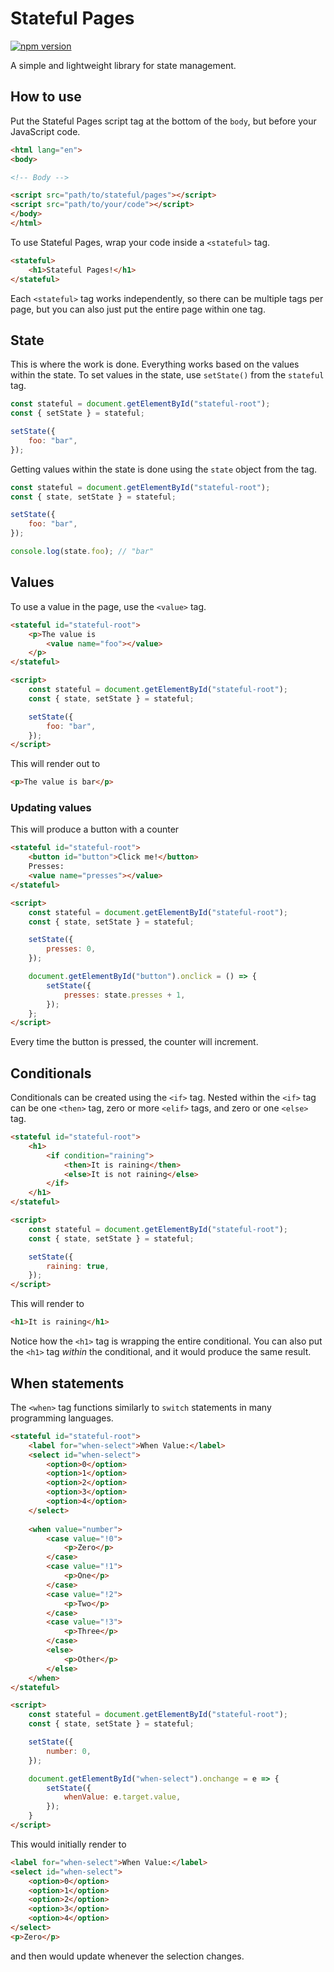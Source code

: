 # Stateful Pages

[![npm version](https://badge.fury.io/js/stateful-pages.svg)](https://www.npmjs.com/package/stateful-pages)

A simple and lightweight library for state management.

## How to use

Put the Stateful Pages script tag at the bottom of the `body`, but before your JavaScript code.

```html
<html lang="en">
<body>

<!-- Body -->

<script src="path/to/stateful/pages"></script>
<script src="path/to/your/code"></script>
</body>
</html>
```

To use Stateful Pages, wrap your code inside a `<stateful>` tag.

```html
<stateful>
    <h1>Stateful Pages!</h1>
</stateful>
```

Each `<stateful>` tag works independently, so there can be multiple tags per page, but you can also just put the entire
page within one tag.

## State

This is where the work is done. Everything works based on the values within the state. To set values in the state,
use `setState()` from the `stateful` tag.

```javascript
const stateful = document.getElementById("stateful-root");
const { setState } = stateful;

setState({
    foo: "bar",
});
```

Getting values within the state is done using the `state` object from the tag.

```javascript
const stateful = document.getElementById("stateful-root");
const { state, setState } = stateful;

setState({
    foo: "bar",
});

console.log(state.foo); // "bar"
```

## Values

To use a value in the page, use the `<value>` tag.

```html
<stateful id="stateful-root">
    <p>The value is
        <value name="foo"></value>
    </p>
</stateful>

<script>
    const stateful = document.getElementById("stateful-root");
    const { state, setState } = stateful;

    setState({
        foo: "bar",
    });
</script>
```

This will render out to

```html
<p>The value is bar</p>
```

### Updating values

This will produce a button with a counter

```html
<stateful id="stateful-root">
    <button id="button">Click me!</button>
    Presses:
    <value name="presses"></value>
</stateful>

<script>
    const stateful = document.getElementById("stateful-root");
    const { state, setState } = stateful;

    setState({
        presses: 0,
    });

    document.getElementById("button").onclick = () => {
        setState({
            presses: state.presses + 1,
        });
    };
</script>
```

Every time the button is pressed, the counter will increment.

## Conditionals

Conditionals can be created using the `<if>` tag. Nested within the `<if>` tag
can be one `<then>` tag, zero or more `<elif>` tags, and zero or one `<else>` tag.

```html
<stateful id="stateful-root">
    <h1>
        <if condition="raining">
            <then>It is raining</then>
            <else>It is not raining</else>
        </if>
    </h1>
</stateful>

<script>
    const stateful = document.getElementById("stateful-root");
    const { state, setState } = stateful;

    setState({
        raining: true,
    });
</script>
```

This will render to
```html
<h1>It is raining</h1>
```

Notice how the `<h1>` tag is wrapping the entire conditional. You can also put the
`<h1>` tag *within* the conditional, and it would produce the same result.

## When statements

The `<when>` tag functions similarly to `switch` statements in many programming
languages.

```html
<stateful id="stateful-root">
    <label for="when-select">When Value:</label>
    <select id="when-select">
        <option>0</option>
        <option>1</option>
        <option>2</option>
        <option>3</option>
        <option>4</option>
    </select>
    
    <when value="number">
        <case value="!0">
            <p>Zero</p>
        </case>
        <case value="!1">
            <p>One</p>
        </case>
        <case value="!2">
            <p>Two</p>
        </case>
        <case value="!3">
            <p>Three</p>
        </case>
        <else>
            <p>Other</p>
        </else>
    </when>
</stateful>

<script>
    const stateful = document.getElementById("stateful-root");
    const { state, setState } = stateful;

    setState({
        number: 0,
    });

    document.getElementById("when-select").onchange = e => {
        setState({
            whenValue: e.target.value,
        });
    }
</script>
```

This would initially render to
```html
<label for="when-select">When Value:</label>
<select id="when-select">
    <option>0</option>
    <option>1</option>
    <option>2</option>
    <option>3</option>
    <option>4</option>
</select>
<p>Zero</p>
```

and then would update whenever the selection changes.
